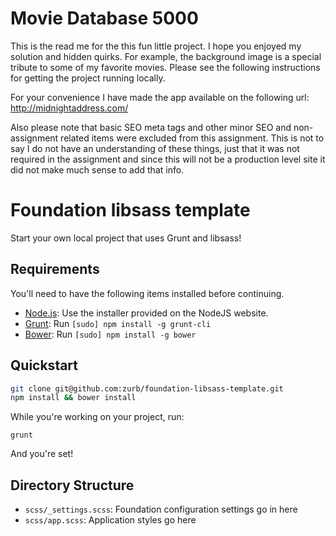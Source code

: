 # Movie Database 5000 

This is the read me for the this fun little project. I hope you enjoyed my solution and hidden quirks. For example, the background image is a special tribute to some of my favorite movies. Please see the following instructions for getting the project running locally.

For your convenience I have made the app available on the following url: http://midnightaddress.com/

Also please note that basic SEO meta tags and other minor SEO and non-assignment related items were excluded from this assignment. This is not to say I do not have an understanding of these things, just that it was not required in the assignment and since this will not be a production level site it did not make much sense to add that info.

# Foundation libsass template

Start your own local project that uses Grunt and libsass!

## Requirements

You'll need to have the following items installed before continuing.

  * [Node.js](http://nodejs.org): Use the installer provided on the NodeJS website.
  * [Grunt](http://gruntjs.com/): Run `[sudo] npm install -g grunt-cli`
  * [Bower](http://bower.io): Run `[sudo] npm install -g bower`

## Quickstart

```bash
git clone git@github.com:zurb/foundation-libsass-template.git
npm install && bower install
```

While you're working on your project, run:

`grunt`

And you're set!

## Directory Structure

  * `scss/_settings.scss`: Foundation configuration settings go in here
  * `scss/app.scss`: Application styles go here
